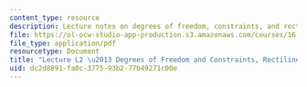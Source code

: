 ```yaml
---
content_type: resource
description: Lecture notes on degrees of freedom, constraints, and rectilinear motion.
file: https://ol-ocw-studio-app-production.s3.amazonaws.com/courses/16-07-dynamics-fall-2009/dc2d8891fa0c377593b277b49271c00e_MIT16_07F09_Lec02.pdf
file_type: application/pdf
resourcetype: Document
title: "Lecture L2 \u2013 Degrees of Freedom and Constraints, Rectilinear Motion"
uid: dc2d8891-fa0c-3775-93b2-77b49271c00e
---
```

